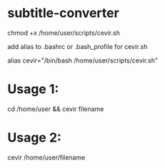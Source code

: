 # subtitle-converter

chmod +x /home/user/scripts/cevir.sh

add alias to .bashrc or .bash_profile for cevir.sh

alias cevir="/bin/bash /home/user/scripts/cevir.sh"

# Usage 1:
cd /home/user && cevir filename

# Usage 2:
cevir /home/user/filename
